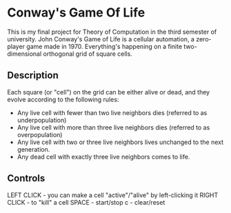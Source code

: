 # Conway's Game Of Life
This is my final project for Theory of Computation in the third semester of university.
John Conway's Game of Life is a cellular automation, a zero-player game made in 1970. Everything's happening on a finite two-dimensional orthogonal grid of square cells.

## Description
Each square (or "cell") on the grid can be either alive or dead, and they evolve according to the following rules: <br />

+ Any live cell with fewer than two live neighbors dies (referred to as underpopulation)
+ Any live cell with more than three live neighbors dies (referred to as overpopulation)
+ Any live cell with two or three live neighbors lives unchanged to the next generation.
+ Any dead cell with exactly three live neighbors comes to life.

## Controls
LEFT CLICK - you can make a cell "active"/"alive" by left-clicking it
RIGHT CLICK - to "kill" a cell
SPACE - start/stop
c - clear/reset

